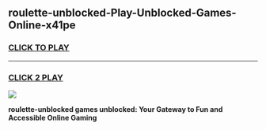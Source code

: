 
## roulette-unblocked-Play-Unblocked-Games-Online-x41pe
<h3>
<a href="https://premium76.site?title=roulette-unblocked&ref=25A">CLICK TO PLAY</a></h3>
<hr>

<h3>
<a href="https://premium76.site?title=roulette-unblocked&ref=25A">CLICK 2 PLAY</a>
  
</h3>

<a href="https://premium76.site?title=roulette-unblocked&ref=25A"><img src="https://clearcache.store/games.png"></a>


**roulette-unblocked games unblocked: Your Gateway to Fun and Accessible Online Gaming**

